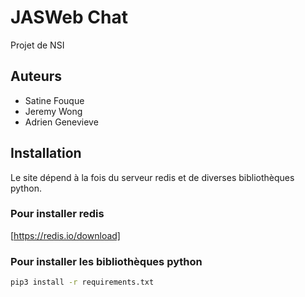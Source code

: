 # JASWeb Chat
Projet de NSI

## Auteurs

- Satine Fouque
- Jeremy Wong
- Adrien Genevieve

## Installation
Le site dépend à la fois du serveur redis et de diverses bibliothèques python.

### Pour installer redis

[https://redis.io/download]

### Pour installer les bibliothèques python

```bash
pip3 install -r requirements.txt
```
